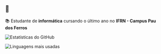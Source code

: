 ## 👋 

📚 Estudante de **informática** cursando o último ano no **IFRN - Campus Pau dos Ferros**

![Estatísticas do GitHub](https://github-readme-stats.vercel.app/api?username=ruanhs91&show_icons=true&theme=dracula)

![Linguagens mais usadas](https://github-readme-stats.vercel.app/api/top-langs/?username=ruanhs91&layout=compact&theme=dracula)


